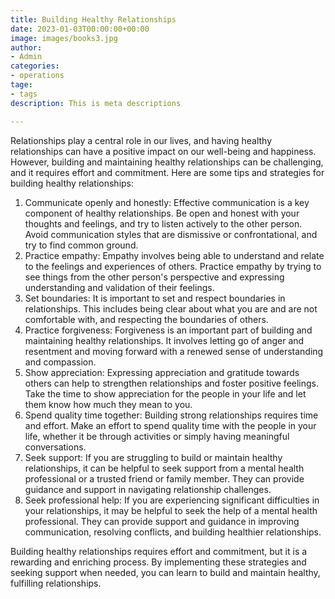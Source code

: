 ```yaml
---
title: Building Healthy Relationships
date: 2023-01-03T00:00:00+00:00
image: images/books3.jpg
author:
- Admin
categories:
- operations
tage:
- tags
description: This is meta descriptions

---
```

Relationships play a central role in our lives, and having healthy relationships can have a positive impact on our well-being and happiness. However, building and maintaining healthy relationships can be challenging, and it requires effort and commitment. Here are some tips and strategies for building healthy relationships:

1. Communicate openly and honestly: Effective communication is a key component of healthy relationships. Be open and honest with your thoughts and feelings, and try to listen actively to the other person. Avoid communication styles that are dismissive or confrontational, and try to find common ground.
2. Practice empathy: Empathy involves being able to understand and relate to the feelings and experiences of others. Practice empathy by trying to see things from the other person's perspective and expressing understanding and validation of their feelings.
3. Set boundaries: It is important to set and respect boundaries in relationships. This includes being clear about what you are and are not comfortable with, and respecting the boundaries of others.
4. Practice forgiveness: Forgiveness is an important part of building and maintaining healthy relationships. It involves letting go of anger and resentment and moving forward with a renewed sense of understanding and compassion.
5. Show appreciation: Expressing appreciation and gratitude towards others can help to strengthen relationships and foster positive feelings. Take the time to show appreciation for the people in your life and let them know how much they mean to you.
6. Spend quality time together: Building strong relationships requires time and effort. Make an effort to spend quality time with the people in your life, whether it be through activities or simply having meaningful conversations.
7. Seek support: If you are struggling to build or maintain healthy relationships, it can be helpful to seek support from a mental health professional or a trusted friend or family member. They can provide guidance and support in navigating relationship challenges.
8. Seek professional help: If you are experiencing significant difficulties in your relationships, it may be helpful to seek the help of a mental health professional. They can provide support and guidance in improving communication, resolving conflicts, and building healthier relationships.

Building healthy relationships requires effort and commitment, but it is a rewarding and enriching process. By implementing these strategies and seeking support when needed, you can learn to build and maintain healthy, fulfilling relationships.